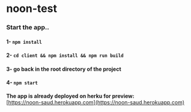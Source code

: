 # noon-test

### Start the app..

#### 1- `npm install`
#### 2- `cd client && npm install && npm run build`
#### 3- go back in the root directory of the project
#### 4- `npm start`


**The app is already deployed on herku for preview:**\
 [https://noon-saud.herokuapp.com](https://noon-saud.herokuapp.com)